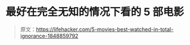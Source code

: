 # 最好在完全无知的情况下看的 5 部电影

> 原文：<https://lifehacker.com/5-movies-best-watched-in-total-ignorance-1848859792>